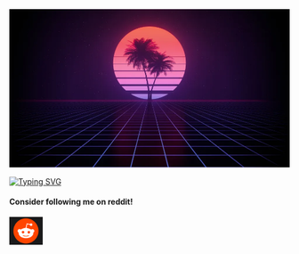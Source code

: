 <img src="img/Hi.jpg">

[![Typing SVG](https://readme-typing-svg.demolab.com?font=Fira+Code&pause=1000&color=891BFF&random=false&width=435&lines=Hello!+I'm+h7tao!+;I'm+a+discord+bot+developer;I+use+python;My+username+on+discord+is+h7tao;I'm+friends+with+double+counter+owner+on+discord;That's+all+bye!+)](https://git.io/typing-svg)

<p><h4>Consider following me on reddit!</h4></p>

<p><a href="https://www.reddit.com/u/El-_-POG/s/Wn8nzn66d0" target="_blank" class="external" rel="nofollow"><font color="maroon"><img src="img/Rd.png" width="60" height="50"></font></font></a> </p>
